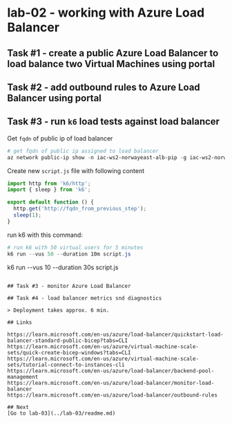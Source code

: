 # lab-02 - working with Azure Load Balancer

## Task #1 - create a public Azure Load Balancer to load balance two Virtual Machines using portal

## Task #2 - add outbound rules to Azure Load Balancer using portal

## Task #3 - run `k6` load tests against load balancer 

Get `fqdn` of public ip of load balancer

```powershell
# get fqdn of public ip assigned to load balancer
az network public-ip show -n iac-ws2-norwayeast-alb-pip -g iac-ws2-norwayeast-rg  --query dnsSettings.fqdn -otsv
```

Create new `script.js` file with following content

```javascript
import http from 'k6/http';
import { sleep } from 'k6';

export default function () {
  http.get('http://fqdn_from_previous_step');
  sleep(1);
}
```

run k6 with this command:
    
```powershell
# run k6 with 50 virtual users for 5 minutes
k6 run --vus 50 --duration 10m script.js
```

k6 run --vus 10 --duration 30s script.js
```

## Task #3 - monitor Azure Load Balancer

## Task #4 - load balancer metrics snd diagnostics

> Deployment takes approx. 6 min.

## Links

https://learn.microsoft.com/en-us/azure/load-balancer/quickstart-load-balancer-standard-public-bicep?tabs=CLI
https://learn.microsoft.com/en-us/azure/virtual-machine-scale-sets/quick-create-bicep-windows?tabs=CLI
https://learn.microsoft.com/en-us/azure/virtual-machine-scale-sets/tutorial-connect-to-instances-cli
https://learn.microsoft.com/en-us/azure/load-balancer/backend-pool-management
https://learn.microsoft.com/en-us/azure/load-balancer/monitor-load-balancer
https://learn.microsoft.com/en-us/azure/load-balancer/outbound-rules

## Next
[Go to lab-03](../lab-03/readme.md)